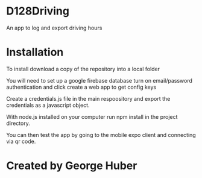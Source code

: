 # D128Driving
 An app to log and export driving hours



# Installation
 To install download a copy of the repository into a local folder
 
 You will need to set up a google firebase database turn on email/password authentication and click create a web app to get config keys
 
 Create a credentials.js file in the main respoository and export the credentials as a javascript object. 
 
 With node.js installed on your computer run npm install in the project directory.
 
 You can then test the app by going to the mobile expo client and connecting via qr code. 
 
 # Created by George Huber
